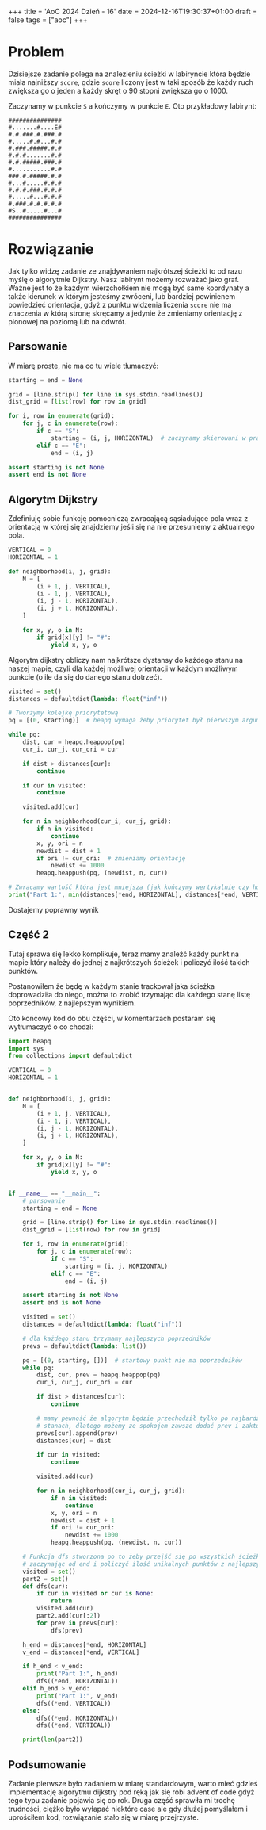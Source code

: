 +++
title = 'AoC 2024 Dzień - 16'
date = 2024-12-16T19:30:37+01:00
draft = false
tags = ["aoc"]
+++
# Problem
Dzisiejsze zadanie polega na znalezieniu ścieżki w labiryncie która będzie miała 
najniższy `score`, gdzie `score` liczony jest w taki sposób że każdy ruch zwiększa go
o jeden a każdy skręt o 90 stopni zwiększa go o 1000.

Zaczynamy w punkcie `S` a kończymy w punkcie `E`. Oto przykładowy labirynt:
```
###############
#.......#....E#
#.#.###.#.###.#
#.....#.#...#.#
#.###.#####.#.#
#.#.#.......#.#
#.#.#####.###.#
#...........#.#
###.#.#####.#.#
#...#.....#.#.#
#.#.#.###.#.#.#
#.....#...#.#.#
#.###.#.#.#.#.#
#S..#.....#...#
###############
```

# Rozwiązanie
Jak tylko widzę zadanie ze znajdywaniem najkrótszej ścieżki to od razu myślę o
algorytmie Dijkstry. Nasz labirynt możemy rozważać jako graf. Ważne jest to że każdym
wierzchołkiem nie mogą być same koordynaty a także kierunek w którym jesteśmy zwróceni,
lub bardziej powinienem powiedzieć orientacja, gdyż z punktu widzenia liczenia `score`
nie ma znaczenia w którą stronę skręcamy a jedynie że zmieniamy orientację z pionowej
na poziomą lub na odwrót.

## Parsowanie
W miarę proste, nie ma co tu wiele tłumaczyć:
```python
starting = end = None

grid = [line.strip() for line in sys.stdin.readlines()]
dist_grid = [list(row) for row in grid]

for i, row in enumerate(grid):
    for j, c in enumerate(row):
        if c == "S":
            starting = (i, j, HORIZONTAL)  # zaczynamy skierowani w prawo
        elif c == "E":
            end = (i, j)

assert starting is not None
assert end is not None
```

## Algorytm Dijkstry
Zdefiniuję sobie funkcję pomocniczą zwracającą sąsiadujące pola wraz z orientacją w 
której się znajdziemy jeśli się na nie przesuniemy z aktualnego pola.
```python
VERTICAL = 0
HORIZONTAL = 1

def neighborhood(i, j, grid):
    N = [
        (i + 1, j, VERTICAL),
        (i - 1, j, VERTICAL),
        (i, j - 1, HORIZONTAL),
        (i, j + 1, HORIZONTAL),
    ]

    for x, y, o in N:
        if grid[x][y] != "#":
            yield x, y, o
```
Algorytm dijkstry obliczy nam najkrótsze dystansy do każdego stanu na naszej mapie, czyli
dla każdej możliwej orientacji w każdym możliwym punkcie (o ile da się do danego stanu
dotrzeć).
```python
visited = set()
distances = defaultdict(lambda: float("inf"))

# Tworzymy kolejkę priorytetową
pq = [(0, starting)]  # heapq wymaga żeby priorytet był pierwszym argumentem w krotce

while pq:
    dist, cur = heapq.heappop(pq)
    cur_i, cur_j, cur_ori = cur

    if dist > distances[cur]:
        continue

    if cur in visited:
        continue

    visited.add(cur)

    for n in neighborhood(cur_i, cur_j, grid):
        if n in visited:
            continue
        x, y, ori = n
        newdist = dist + 1
        if ori != cur_ori:  # zmieniamy orientację
            newdist += 1000
        heapq.heappush(pq, (newdist, n, cur))

# Zwracamy wartość która jest mniejsza (jak kończymy wertykalnie czy horyzontalnie)
print("Part 1:", min(distances[*end, HORIZONTAL], distances[*end, VERTICAL]))
```
Dostajemy poprawny wynik

## Część 2
Tutaj sprawa się lekko komplikuje, teraz mamy znaleźć każdy punkt na mapie który należy
do jednej z najkrótszych ścieżek i policzyć ilość takich punktów.

Postanowiłem że będę w każdym stanie trackował jaka ścieżka doprowadziła do niego, można
to zrobić trzymając dla każdego stanę listę poprzedników, z najlepszym wynikiem.

Oto końcowy kod do obu części, w komentarzach postaram się wytłumaczyć o co chodzi:
```python
import heapq
import sys
from collections import defaultdict

VERTICAL = 0
HORIZONTAL = 1


def neighborhood(i, j, grid):
    N = [
        (i + 1, j, VERTICAL),
        (i - 1, j, VERTICAL),
        (i, j - 1, HORIZONTAL),
        (i, j + 1, HORIZONTAL),
    ]

    for x, y, o in N:
        if grid[x][y] != "#":
            yield x, y, o


if __name__ == "__main__":
    # parsowanie
    starting = end = None

    grid = [line.strip() for line in sys.stdin.readlines()]
    dist_grid = [list(row) for row in grid]

    for i, row in enumerate(grid):
        for j, c in enumerate(row):
            if c == "S":
                starting = (i, j, HORIZONTAL)
            elif c == "E":
                end = (i, j)

    assert starting is not None
    assert end is not None

    visited = set()
    distances = defaultdict(lambda: float("inf"))

    # dla każdego stanu trzymamy najlepszych poprzedników
    prevs = defaultdict(lambda: list())

    pq = [(0, starting, [])]  # startowy punkt nie ma poprzedników
    while pq:
        dist, cur, prev = heapq.heappop(pq)
        cur_i, cur_j, cur_ori = cur

        if dist > distances[cur]:
            continue

        # mamy pewność że algorytm będzie przechodził tylko po najbardziej optymalnych
        # stanach, dlatego możemy ze spokojem zawsze dodać prev i zaktualizować dist
        prevs[cur].append(prev)
        distances[cur] = dist

        if cur in visited:
            continue

        visited.add(cur)

        for n in neighborhood(cur_i, cur_j, grid):
            if n in visited:
                continue
            x, y, ori = n
            newdist = dist + 1
            if ori != cur_ori:
                newdist += 1000
            heapq.heappush(pq, (newdist, n, cur))

    # Funkcja dfs stworzona po to żeby przejść się po wszystkich ścieżkach do tyłu
    # zaczynając od end i policzyć ilość unikalnych punktów z najlepszych ścieżek
    visited = set()
    part2 = set()
    def dfs(cur):
        if cur in visited or cur is None:
            return
        visited.add(cur)
        part2.add(cur[:2])
        for prev in prevs[cur]:
            dfs(prev)

    h_end = distances[*end, HORIZONTAL]
    v_end = distances[*end, VERTICAL]

    if h_end < v_end:
        print("Part 1:", h_end)
        dfs((*end, HORIZONTAL))
    elif h_end > v_end:
        print("Part 1:", v_end)
        dfs((*end, VERTICAL))
    else:
        dfs((*end, HORIZONTAL))
        dfs((*end, VERTICAL))

    print(len(part2))
```

## Podsumowanie
Zadanie pierwsze było zadaniem w miarę standardowym, warto mieć gdzieś implementację
algorytmu dijkstry pod ręką jak się robi advent of code gdyż tego typu zadanie pojawia
się co rok. Druga część sprawiła mi trochę trudności, ciężko było wyłapać niektóre case
ale gdy dłużej pomyślałem i uprościłem kod, rozwiązanie stało się w miarę przejrzyste.
